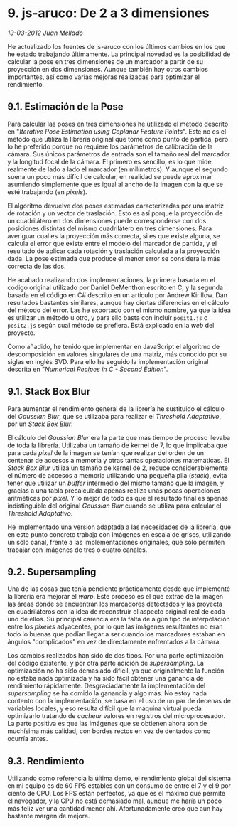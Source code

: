 # 9. js-aruco: De 2 a 3 dimensiones

_19-03-2012_ _Juan Mellado_

He actualizado los fuentes de js-aruco con los últimos cambios en los que he estado trabajando últimamente. La principal novedad es la posibilidad de calcular la pose en tres dimensiones de un marcador a partir de su proyección en dos dimensiones. Aunque también hay otros cambios importantes, así como varias mejoras realizadas para optimizar el rendimiento.

## 9.1. Estimación de la Pose

Para calcular las poses en tres dimensiones he utilizado el método descrito en "_Iterative Pose Estimation using Coplanar Feature Points_". Este no es el método que utiliza la librería original que tomé como punto de partida, pero lo he preferido porque no requiere los parámetros de calibración de la cámara. Sus únicos parámetros de entrada son el tamaño real del marcador y la longitud focal de la cámara. El primero es sencillo, es lo que mide realmente de lado a lado el marcador (en milímetros). Y aunque el segundo suena un poco más difícil de calcular, en realidad se puede aproximar asumiendo simplemente que es igual al ancho de la imagen con la que se esté trabajando (en _pixels_).

El algoritmo devuelve dos poses estimadas caracterizadas por una matriz de rotación y un vector de traslación. Esto es así porque la proyección de un cuadrilátero en dos dimensiones puede corresponderse con dos posiciones distintas del mismo cuadrilátero en tres dimensiones. Para averiguar cual es la proyección más correcta, si es que existe alguna, se calcula el error que existe entre el modelo del marcador de partida, y el resultado de aplicar cada rotación y traslación calculada a la proyección dada. La pose estimada que produce el menor error se considera la más correcta de las dos.

He acabado realizando dos implementaciones, la primera basada en el código original utilizado por Daniel DeMenthon escrito en C, y la segunda basada en el código en C# descrito en un artículo por Andrew Kirillow. Dan resultados bastantes similares, aunque hay ciertas diferencias en el cálculo del método del error. Las he exportado con el mismo nombre, ya que la idea es utilizar un método u otro, y para ello basta con incluir ```posit1.js``` o ```posit2.js``` según cual método se prefiera. Está explicado en la _web_ del proyecto.

Como añadido, he tenido que implementar en JavaScript el algoritmo de descomposición en valores singulares de una matriz, más conocido por su siglas en inglés SVD. Para ello he seguido la implementación original descrita en "_Numerical Recipes in C - Second Edition_".

## 9.1. Stack Box Blur

Para aumentar el rendimiento general de la librería he sustituido el cálculo del _Gaussian Blur_, que se utilizaba para realizar el _Threshold Adaptativo_, por un _Stack Box Blur_.

El cálculo del _Gaussian Blur_ era la parte que más tiempo de proceso llevaba de toda la librería. Utilizaba un tamaño de kernel de 7, lo que implicaba que para cada _pixel_ de la imagen se tenían que realizar del orden de un centenar de accesos a memoria y otras tantas operaciones matemáticas. El _Stack Box Blur_ utiliza un tamaño de kernel de 2, reduce considerablemente el número de accesos a memoria utilizando una pequeña pila (_stack_), evita tener que utilizar un _buffer_ intermedio del mismo tamaño que la imagen, y gracias a una tabla precalculada apenas realiza unas pocas operaciones aritméticas por _pixel_. Y lo mejor de todo es que el resultado final es apenas indistinguible del original _Gaussian Blur_ cuando se utiliza para calcular el _Threshold Adaptativo_.

He implementado una versión adaptada a las necesidades de la librería, que en este punto concreto trabaja con imágenes en escala de grises, utilizando un sólo canal, frente a las implementaciones originales, que sólo permiten trabajar con imágenes de tres o cuatro canales.

## 9.2. Supersampling

Una de las cosas que tenía pendiente prácticamente desde que implementé la librería era mejorar el _warp_. Este proceso es el que extrae de la imagen las áreas donde se encuentran los marcadores detectados y las proyecta en cuadriláteros con la idea de reconstruir el aspecto original real de cada uno de ellos. Su principal carencia era la falta de algún tipo de interpolación entre los _pixeles_ adyacentes, por lo que las imágenes resultantes no eran todo lo buenas que podían llegar a ser cuando los marcadores estaban en ángulos "complicados" en vez de directamente enfrentados a la cámara.

Los cambios realizados han sido de dos tipos. Por una parte optimización del código existente, y por otra parte adición de _supersampling_. La optimización no ha sido demasiado difícil, ya que originalmente la función no estaba nada optimizada y ha sido fácil obtener una ganancia de rendimiento rápidamente. Desgraciadamente la implementación del _supersampling_ se ha comido la ganancia y algo más. No estoy nada contento con la implementación, se basa en el uso de un par de decenas de variables locales, y eso resulta difícil que la máquina virtual pueda optimizarlo tratando de _cachear_ valores en registros del microprocesador. La parte positiva es que las imágenes que se obtienen ahora son de muchísima más calidad, con bordes rectos en vez de dentados como ocurría antes.

## 9.3. Rendimiento

Utilizando como referencia la última demo, el rendimiento global del sistema en mi equipo es de 60 FPS estables con un consumo de entre el 7 y el 9 por ciento de CPU. Los FPS están perfectos, ya que es el máximo que permite el navegador, y la CPU no está demasiado mal, aunque me haría un poco más feliz ver una cantidad menor ahí. Afortunadamente creo que aún hay bastante margen de mejora.
